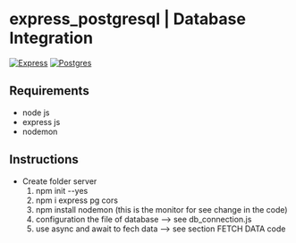 # express_postgresql | Database Integration
[![Express](https://img.shields.io/badge/Express.js-404D59?style=for-the-badge&labelColor=101010)]()
[![Postgres](https://img.shields.io/badge/PostgreSQL-316192?style=for-the-badge&logo=postgresql&logoColor=white&labelColor=101010)]()
## Requirements
- node js
- express js
- nodemon
## Instructions
- Create folder server
   1. npm init --yes
   2. npm i express pg cors
   3. npm install nodemon (this is the monitor for see change in the code)
   4. configuration the file of database --> see db_connection.js
   5. use async and await to fech data --> see section FETCH DATA code